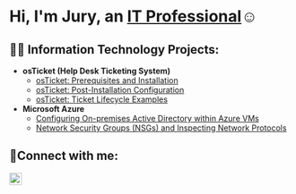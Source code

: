 <h1>Hi, I'm Jury, an <a href="https://linkedin.com/in/JuryMartinezAlvarez">IT Professional</a>☺</h1>

<h2>👨‍💻 Information Technology Projects:</h2>

- <b>osTicket (Help Desk Ticketing System)</b>
  - [osTicket: Prerequisites and Installation](https://github.com/JuryM87/osTicket-Pre-Reqs.git)
  - [osTicket: Post-Installation Configuration](https://github.com/JuryM87/Post-Installation-Setup.git)
  - [osTicket: Ticket Lifecycle Examples](https://github.com/JuryM87/osTicket-Lifestyle.git)
- <b>Microsoft Azure</b>
  - [Configuring On-premises Active Directory within Azure VMs](https://github.com/joshmadakorcc/configure-ad)
  - [Network Security Groups (NSGs) and Inspecting Network Protocols](https://github.com/joshmadakorcc/azure-network-protocols)

<h2>🤳Connect with me:</h2>

[<img align="left" alt="Jury | LinkedIn" width="22px" src="https://cdn.jsdelivr.net/npm/simple-icons@v3/icons/linkedin.svg" />][linkedin]

[linkedin]: https://linkedin.com/in/JuryMartinezAlvarez
